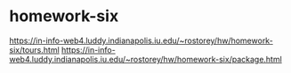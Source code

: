 # homework-six
https://in-info-web4.luddy.indianapolis.iu.edu/~rostorey/hw/homework-six/tours.html
https://in-info-web4.luddy.indianapolis.iu.edu/~rostorey/hw/homework-six/package.html
